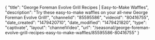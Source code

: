 {
    "title": "George Foreman Evolve Grill Recipes | Easy-to-Make Waffles",
    "description": "Try these easy-to-make waffles on your all-new George Foreman Evolve Grill!",
    "channelid": "85595586",
    "videoid": "80416755",
    "date_created": "1479420710",
    "date_modified": "1479421820",
    "type": "captivate",
    "layout": "channelVideo",
    "url": "\/seasonal\/george-foreman-evolve-grill-recipes-easy-to-make-waffles\/85595586-80416755"
}